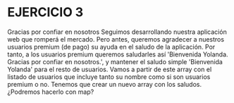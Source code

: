 # EJERCICIO 3
Gracias por confiar en nosotros
Seguimos desarrollando nuestra aplicación web que romperá el mercado. Pero antes, queremos agradecer a nuestros usuarios premium (de pago) su ayuda en el saludo de la aplicación. Por tanto, a los usuarios premium queremos saludarles así 'Bienvenida Yolanda. Gracias por confiar en nosotros.', y mantener el saludo simple 'Bienvenida Yolanda' para el resto de usuarios.
Vamos a partir de este array con el listado de usuarios que incluye tanto su nombre como si son usuarios premium o no.
Tenemos que crear un nuevo array con los saludos. ¿Podremos hacerlo con map?